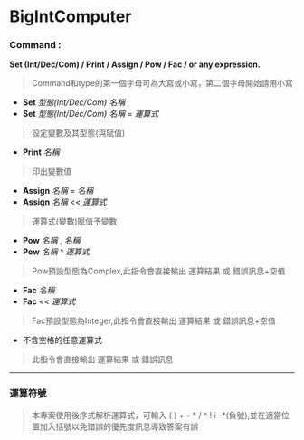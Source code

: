 # BigIntComputer

### Command : 
**Set (Int/Dec/Com) / Print / Assign / Pow / Fac / or any expression.**
>Command和type的第一個字母可為大寫或小寫，第二個字母開始請用小寫

* **Set** *型態(Int/Dec/Com)* *名稱*
* **Set** *型態(Int/Dec/Com)* *名稱* = *運算式*

>設定變數及其型態(與賦值)

* **Print** *名稱*

>印出變數值

* **Assign** *名稱* = *名稱*
* **Assign** *名稱* << *運算式*

>運算式(變數)賦值予變數

* **Pow** *名稱* , *名稱* 
* **Pow** *名稱* ^ *運算式*

>Pow預設型態為Complex,此指令會直接輸出 運算結果 或 錯誤訊息+空值

* **Fac** *名稱*
* **Fac** << *運算式*

>Fac預設型態為Integer,此指令會直接輸出 運算結果 或 錯誤訊息+空值

* 不含空格的任意運算式

>此指令會直接輸出 運算結果 或 錯誤訊息

---
### 運算符號
>本專案使用後序式解析運算式，可輸入 ( ) + - * / ^ ! i -*(負號),並在適當位置加入括號以免錯誤的優先度訊息導致答案有誤
